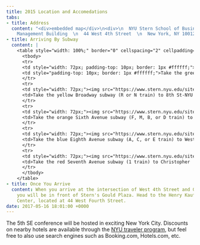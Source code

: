 ```yaml
---
title: 2015 Location and Accomedations
tabs:
- title: Address
  content: "<div>embedded map</div>\n<div>\n  NYU Stern School of Business  \n  Kaufman
    Management Building  \n  44 West 4th Street  \n  New York, NY 10012\n</div>\n"
- title: Arriving By Subway
  content: |
    <table style="width: 100%;" border="0" cellspacing="2" cellpadding="2" align="left">
      <tbody>
      <tr>
      <td style="width: 72px; padding-top: 10px; border: 1px #ffffff;"><img src="https://www.stern.nyu.edu/sites/default/files/assets/images/6_shad.jpg" border="0" alt="6 train" width="36" height="37"></td>
      <td style="padding-top: 10px; border: 1px #ffffff;">Take the green  Lexington Avenue subway (6 train) to Astor Place Station. Go west on  Astor Place to Broadway. Turn left (south) on Broadway and walk to West  Fourth Street. Turn right (west) on West Fourth Street and walk to  Washington Square East. Turn left into the courtyard. NYU Stern will be  on your left.</td>
      </tr>
      <tr>
      <td style="width: 72px;"><img src="https://www.stern.nyu.edu/sites/default/files/assets/images/n_shad.jpg" border="0" alt="N train" width="36" height="37"><img class="selected" src="https://www.stern.nyu.edu/sites/default/files/assets/images/r_shad.jpg" border="0" alt="R train" width="36" height="37"></td>
      <td>Take the yellow Broadway subway (R or N train) to 8th St-NYU  Station. At Broadway, walk south to West Fourth Street. Turn right  (west) on West Fourth Street and walk to Washington Square East. Turn  left into the courtyard. NYU Stern will be on your left.</td>
      </tr>
      <tr>
      <td style="width: 72px;"><img src="https://www.stern.nyu.edu/sites/default/files/assets/images/f_shad.jpg" border="0" alt="F train" width="36" height="37"><img class="selected" src="https://www.stern.nyu.edu/sites/default/files/assets/images/m_shad.jpg" border="0" alt="M train" width="36" height="37"><img src="https://www.stern.nyu.edu/sites/default/files/assets/images/b_shad.jpg" border="0" alt="B train" width="36" height="37"><img src="https://www.stern.nyu.edu/sites/default/files/assets/images/d_shad.jpg" border="0" alt="D train" width="36" height="37"></td>
      <td>Take the orange Sixth Avenue subway (F, M, B, or D train) to West  4th Street Station. Walk east on West Fourth Street walk to  WashingtonSquare East. Turn right into the courtyard. NYU Stern will be  on your left.</td>
      </tr>
      <tr>
      <td style="width: 72px;"><img src="https://www.stern.nyu.edu/sites/default/files/assets/images/a_shad.jpg" border="0" alt="A train" width="36" height="37"><img src="https://www.stern.nyu.edu/sites/default/files/assets/images/c_shad.jpg" border="0" alt="C train" width="36" height="37"><img src="https://www.stern.nyu.edu/sites/default/files/assets/images/e_shad.jpg" border="0" alt="E train" width="36" height="37"></td>
      <td>Take the blue Eighth Avenue subway (A, C, or E train) to West 4th  Street Station. Walk east on West Fourth Street to Washington Square  East. Turn right into the courtyard. NYU Stern will be on your left.</td>
      </tr>
      <tr>
      <td style="width: 72px;"><img src="https://www.stern.nyu.edu/sites/default/files/assets/images/1_shad.jpg" border="0" alt="1 train" width="36" height="37"></td>
      <td>Take the red Seventh Avenue subway (1 train) to Christopher  Street-Sheridan Square Station. Walk east on Christopher Street to West  Fourth Street. Continue east on West Fourth Street to Washington Square  East. Turn right into the courtyard. NYU Stern will be on your left.</td>
      </tr>
      </tbody>
    </table>
- title: Once You Arrive
  content: When you arrive at the intersection of West 4th Street and Greene Street,
    you will be in front of Stern's Gould Plaza. Head to the Henry Kaufman Management
    Center, located at 44 West Fourth Street.
date: 2017-05-16 18:01:00 +0000
---
```

The 5th SE conference will be hosted in exciting New York City. Discounts on nearby hotels are available through the [NYU traveler program](http://www.nyu.edu/life/travel-and-transportation/nyu-traveler/discounts.html), but feel free to also use search engines such as Booking.com, Hotels.com, etc.





